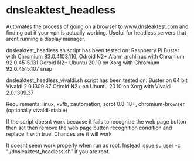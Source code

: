 # dnsleaktest_headless

  Automates the process of going on a browser to www.dnsleaktest.com
    and finding out if your vpn is actually working.  Useful for
    headless servers that arent running a display manager.

  dnsleaktest_headless.sh script has been tested on:
    Raspberry Pi Buster with Chromium 83.0.4103.116,
    Odroid N2+ Alarm archlinux with Chromium 92.0.4515.131
    Odroid N2+ Ubuntu 20.10 on Xorg with Chromium 92.0.4515.107 snap
  
  dnsleaktest_headless_vivaldi.sh script has been tested on:
    Buster on 64 bit Vivaldi 2.0.1309.37
    Odroid N2+ on Ubuntu 20.10 on Xorg with Vivaldi 2.0.1309.37
    
  Requirements: linux, xvfb, xautomation, scrot 0.8-18+,
    chromium-browser (optionally vivaldi-stable)

  If the script doesnt work because it fails to recognize the web page
    button then set then remove the web page button recognition
    condition and replace it with true.  Chances are it will work

  It doesnt seem work properly when run as root.  Instead issue su user -c "./dnsleaktest_headless.sh" if you are root.

